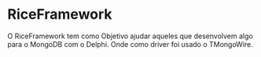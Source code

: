 # RiceFramework

O RiceFramework tem como Objetivo ajudar aqueles que desenvolvem algo para o MongoDB com o Delphi.
Onde como driver foi usado o TMongoWire.
